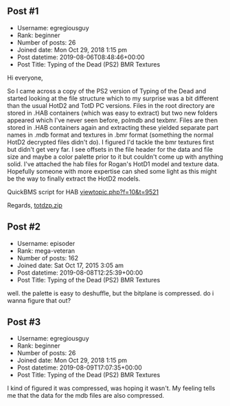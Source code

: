 ## Post #1
- Username: egregiousguy
- Rank: beginner
- Number of posts: 26
- Joined date: Mon Oct 29, 2018 1:15 pm
- Post datetime: 2019-08-06T08:48:46+00:00
- Post Title: Typing of the Dead (PS2) BMR Textures

Hi everyone,

So I came across a copy of the PS2 version of Typing of the Dead and started looking at the file structure which to my surprise was a bit different than the usual HotD2 and TotD PC versions.  Files in the root directory are stored in .HAB containers (which was easy to extract) but two new folders appeared which I've never seen before, polmdb and texbmr.  Files are then stored in .HAB containers again and extracting these yielded separate part names in .mdb format and textures in .bmr format (something the normal HotD2 decrypted files didn't do).  I figured I'd tackle the bmr textures first but didn't get very far.  I see offsets in the file header for the data and file size and maybe a color palette prior to it but couldn't come up with anything solid. I've attached the hab files for Rogan's HotD1 model and texture data.  Hopefully someone with  more expertise can shed some light as this might be the way to finally extract the HotD2 models.

QuickBMS script for HAB
[viewtopic.php?f=10&t=9521](https://forum.xentax.com/viewtopic.php?f=10&t=9521)

Regards,
[totdzp.zip](https://xentaxbackup.github.io/file/16574_totdzp.zip)
## Post #2
- Username: episoder
- Rank: mega-veteran
- Number of posts: 162
- Joined date: Sat Oct 17, 2015 3:05 am
- Post datetime: 2019-08-08T12:25:39+00:00
- Post Title: Typing of the Dead (PS2) BMR Textures

well. the palette is easy to deshuffle, but the bitplane is compressed. do i wanna figure that out?
## Post #3
- Username: egregiousguy
- Rank: beginner
- Number of posts: 26
- Joined date: Mon Oct 29, 2018 1:15 pm
- Post datetime: 2019-08-09T17:07:35+00:00
- Post Title: Typing of the Dead (PS2) BMR Textures

I kind of figured it was compressed, was hoping it wasn't.  My feeling tells me that the data for the mdb files are also compressed.
